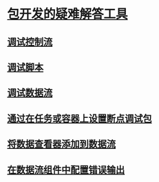 # [包开发的疑难解答工具](troubleshooting-tools-for-package-development.md)
## [调试控制流](debugging-control-flow.md)
## [调试脚本](debugging-script.md)
## [调试数据流](debugging-data-flow.md)
## [通过在任务或容器上设置断点调试包](../debug-a-package-by-setting-breakpoints-on-a-task-or-a-container.md)
## [将数据查看器添加到数据流](../add-a-data-viewer-to-a-data-flow.md)
## [在数据流组件中配置错误输出](../configure-an-error-output-in-a-data-flow-component.md)
